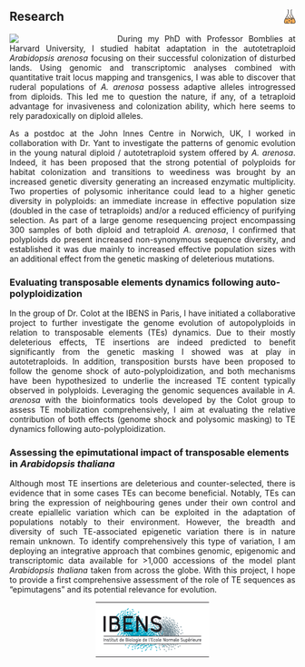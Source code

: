 ## Research <img align="right" src="/images/Logo-research.png" width="20">

<img align="left" src="/images/DSC01221.JPG" style="margin-right: 15px;" width="175">

<p align="justify">
During my PhD with Professor Bomblies at Harvard University, I studied habitat adaptation in the autotetraploid <em>Arabidopsis arenosa</em> focusing on their successful colonization of disturbed lands. Using genomic and transcriptomic analyses combined with quantitative trait locus mapping and transgenics, I was able to discover that ruderal populations of <em>A. arenosa</em> possess adaptive alleles introgressed from diploids. This led me to question the nature, if any, of a tetraploid advantage for invasiveness and colonization ability, which here seems to rely paradoxically on diploid alleles.
</p>

<p align="justify">
As a postdoc at the John Innes Centre in Norwich, UK, I worked in collaboration with Dr. Yant to investigate the patterns of genomic evolution in the young natural diploid / autotetraploid system offered by <em>A. arenosa</em>. Indeed, it has been proposed that the strong potential of polyploids for habitat colonization and transitions to weediness was brought by an increased genetic diversity generating an increased enzymatic multiplicity. Two properties of polysomic inheritance could lead to a higher genetic diversity in polyploids: an immediate increase in effective population size (doubled in the case of tetraploids) and/or a reduced efficiency of purifying selection. As part of a large genome resequencing project encompassing 300 samples of both diploid and tetraploid <em>A. arenosa</em>, I confirmed that polyploids do present increased non-synonymous sequence diversity, and established it was due mainly to increased effective population sizes with an additional effect from the genetic masking of deleterious mutations.
</p>

### Evaluating transposable elements dynamics following auto-polyploidization

<p align="justify">
In the group of Dr. Colot at the IBENS in Paris, I have initiated a collaborative project to further investigate the genome evolution of autopolyploids in relation to transposable elements (TEs) dynamics. Due to their mostly deleterious effects, TE insertions are indeed predicted to benefit significantly from the genetic masking I showed was at play in autotetraploids. In addition, transposition bursts have been proposed to follow the genome shock of auto-polyploidization, and both mechanisms have been hypothesized to underlie the increased TE content typically observed in polyploids. Leveraging the genomic sequences available in <em>A. arenosa</em> with the bioinformatics tools developed by the Colot group to assess TE mobilization comprehensively, I aim at evaluating the relative contribution of both effects (genome shock and polysomic masking) to TE dynamics following auto-polyploidization.
</p>

### Assessing the epimutational impact of transposable elements in _Arabidopsis thaliana_

<p align="justify">
Although most TE insertions are deleterious and counter-selected, there is evidence that in some cases TEs can become beneficial. Notably, TEs can bring the expression of neighbouring genes under their own control and create epiallelic variation which can be exploited in the adaptation of populations notably to their environment. However, the breadth and diversity of such TE-associated epigenetic variation there is in nature remain unknown. To identify comprehensively this type of variation, I am deploying an integrative approach that combines genomic, epigenomic and transcriptomic data available for >1,000 accessions of the model plant <em>Arabidopsis thaliana</em> taken from across the globe. With this project, I hope to provide a first comprehensive assessment of the role of TE sequences as “epimutagens” and its potential relevance for evolution.
</p>

<p align="center">
<img src="/images/logo_ibens.gif" width="200">
</p>



